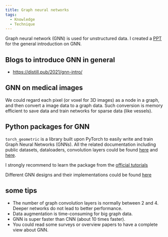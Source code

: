 ```yaml
---
title: Graph neural networks
tags:
  - Knowledge
  - Technique
---
```


Graph neural network (GNN) is used for unstructured data. I created a [PPT](/files/gnn.pdf) for the general introduction on GNN.

## Blogs to introduce GNN in general
- https://distill.pub/2021/gnn-intro/

## GNN on medical images
We could regard each pixel (or voxel for 3D images) as a node in a graph, and then convert a image data to a graph data. Such conversion is memory efficient to save data and train networks for sparse data (like vessels).

## Python packages for GNN
`torch_geometric` is a library built upon  PyTorch to easily write and train Graph Neural Networks (GNNs). All the related documentation including public datasets, dataloaders, convolution layers could be found [here](https://pytorch-geometric.readthedocs.io/en/latest/) and [here](https://github.com/pyg-team/pytorch_geometric). 

I strongly recommend to learn the package from the [official tutorials](https://pytorch-geometric.readthedocs.io/en/latest/get_started/introduction.html)

Different GNN designs and their implementations could be found [here](https://pytorch-geometric.readthedocs.io/en/latest/modules/nn.html#convolutional-layers)


## some tips
- The number of graph convolution layers is normally between 2 and 4. Deeper networks do not lead to better performance.
- Data augmentation is time-consuming for big graph data.
- GNN is super faster than CNN (about 10 times faster).
- You could read some surveys or overview papers to have a complete view about GNN.
